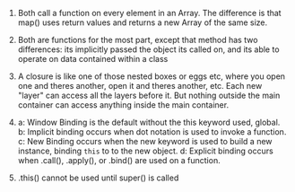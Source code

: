 1) Both call a function on every element in an Array. The difference is that map() uses return values and returns a new Array of the same size.

2) Both are functions for the most part, except that method has two differences: its implicitly passed the object its called on, and its able to operate on data contained within a class

3) A closure is like one of those nested boxes or eggs etc, where you open one and theres another, open it and theres another, etc. Each new "layer" can access all the layers before it. But nothing outside the main container can access anything inside the main container. 

4) a: Window Binding is the default without the this keyword used, global. 
   b: Implicit binding occurs when dot notation is used to invoke a function.
   c: New Binding occurs when the new keyword is used to build a new instance, binding `this` to to the new object.
   d: Explicit binding occurs when .call(), .apply(), or .bind() are used on a function.

5) .this() cannot be used until super() is called    
